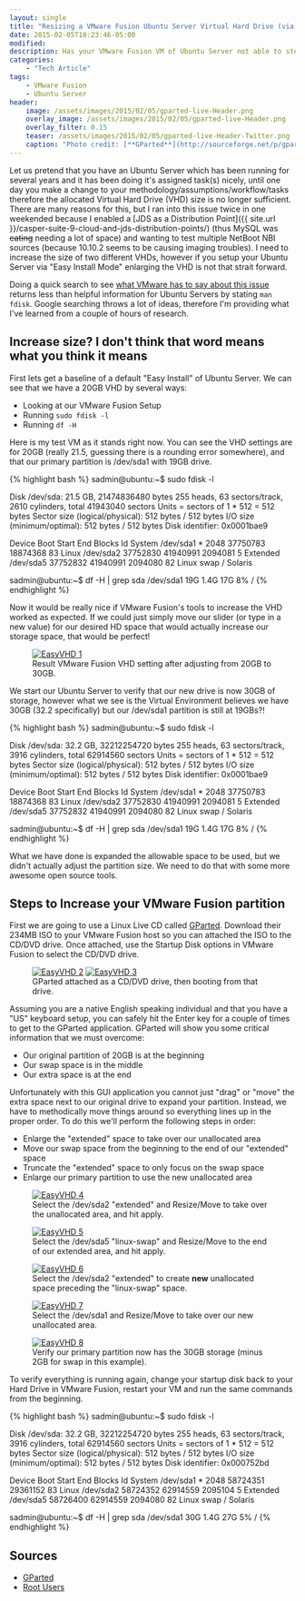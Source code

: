 ```yaml
---
layout: single
title: "Resizing a VMware Fusion Ubuntu Server Virtual Hard Drive (via Easy Install Mode)"
date: 2015-02-05T10:23:46-05:00
modified:
description: Has your VMware Fusion VM of Ubuntu Server not able to store all your data, use these steps!
categories:
    - "Tech Article"
tags:
    - VMware Fusion
    - Ubuntu Server
header:
    image: /assets/images/2015/02/05/gparted-live-Header.png					# Twitter (use 'overlay_image')
    overlay_image: /assets/images/2015/02/05/gparted-live-Header.png		    # Article header at 2048x768
    overlay_filter: 0.15
    teaser: /assets/images/2015/02/05/gparted-live-Header-Twitter.png 			# Shrink image to 575 width
    caption: "Photo credit: [**GParted**](http://sourceforge.net/p/gparted/code/ci/master/tree/htdocs/images/gparted-live.png)"
---
```


Let us pretend that you have an Ubuntu Server which has been running for several years and it has been doing it's assigned task(s) nicely, until one day you make a change to your methodology/assumptions/workflow/tasks therefore the allocated Virtual Hard Drive (VHD) size is no longer sufficient.  There are many reasons for this, but I ran into this issue twice in one weekended because I enabled a [JDS as a Distribution Point]({{ site.url }}/casper-suite-9-cloud-and-jds-distribution-points/) (thus MySQL was <s>eating</s> needing a lot of space) and wanting to test multiple NetBoot NBI sources (because 10.10.2 seems to be causing imaging troubles).  I need to increase the size of two different VHDs, however if you setup your Ubuntu Server via "Easy Install Mode" enlarging the VHD is not that strait forward.

Doing a quick search to see [what VMware has to say about this issue][1020778] returns less than helpful information for Ubuntu Servers by stating ```man fdisk```.  Google searching throws a lot of ideas, therefore I'm providing what I've learned from a couple of hours of research.

Increase size?  I don't think that word means what you think it means
---

First lets get a baseline of a default "Easy Install" of Ubuntu Server.  We can see that we have a 20GB VHD by several ways:

- Looking at our VMware Fusion Setup
- Running ```sudo fdisk -l```
- Running ```df -H```

Here is my test VM as it stands right now.  You can see the VHD settings are for 20GB (really 21.5, guessing there is a rounding error somewhere), and that our primary partition is /dev/sda1 with 19GB drive.

{% highlight bash %}
sadmin@ubuntu:~$ sudo fdisk -l

Disk /dev/sda: 21.5 GB, 21474836480 bytes
255 heads, 63 sectors/track, 2610 cylinders, total 41943040 sectors
Units = sectors of 1 * 512 = 512 bytes
Sector size (logical/physical): 512 bytes / 512 bytes
I/O size (minimum/optimal): 512 bytes / 512 bytes
Disk identifier: 0x0001bae9

   Device Boot      Start         End      Blocks   Id  System
/dev/sda1   *        2048    37750783    18874368   83  Linux
/dev/sda2        37752830    41940991     2094081    5  Extended
/dev/sda5        37752832    41940991     2094080   82  Linux swap / Solaris

sadmin@ubuntu:~$ df -H | grep sda
/dev/sda1        19G  1.4G   17G   8% /
{% endhighlight %}

Now it would be really nice if VMware Fusion's tools to increase the VHD worked as expected.  If we could just simply move our slider (or type in a new value) for our desired HD space that would actually increase our storage space, that would be perfect!

<figure>
	<a href="{{ site.url }}/assets/images/2015/02/05/EasyVHD-1.png"><img src="{{ site.url }}/assets/images/2015/02/05/EasyVHD-1_800.png" alt="EasyVHD 1"></a>
	<figcaption>Result VMware Fusion VHD setting after adjusting from 20GB to 30GB.</figcaption>
</figure>

We start our Ubuntu Server to verify that our new drive is now 30GB of storage, however what we see is the Virtual Environment believes we have 30GB (32.2 specifically) but our /dev/sda1 partition is still at 19GBs?!

{% highlight bash %}
sadmin@ubuntu:~$ sudo fdisk -l

Disk /dev/sda: 32.2 GB, 32212254720 bytes
255 heads, 63 sectors/track, 3916 cylinders, total 62914560 sectors
Units = sectors of 1 * 512 = 512 bytes
Sector size (logical/physical): 512 bytes / 512 bytes
I/O size (minimum/optimal): 512 bytes / 512 bytes
Disk identifier: 0x0001bae9

   Device Boot      Start         End      Blocks   Id  System
/dev/sda1   *        2048    37750783    18874368   83  Linux
/dev/sda2        37752830    41940991     2094081    5  Extended
/dev/sda5        37752832    41940991     2094080   82  Linux swap / Solaris

sadmin@ubuntu:~$ df -H | grep sda
/dev/sda1        19G  1.4G   17G   8% /
{% endhighlight %}

What we have done is expanded the allowable space to be used, but we didn't actually adjust the partition size.  We need to do that with some more awesome open source tools.

Steps to Increase your VMware Fusion partition
---

First we are going to use a Linux Live CD called [GParted][gparted].  Download their 234MB ISO to your VMware Fusion host so you can attached the ISO to the CD/DVD drive.  Once attached, use the Startup Disk options in VMware Fusion to select the CD/DVD drive.

<figure class="half">
	<a href="{{ site.url }}/assets/images/2015/02/05/EasyVHD-2.png"><img src="{{ site.url }}/assets/images/2015/02/05/EasyVHD-2_256.png" alt="EasyVHD 2"></a>
	<a href="{{ site.url }}/assets/images/2015/02/05/EasyVHD-3.png"><img src="{{ site.url }}/assets/images/2015/02/05/EasyVHD-3_256.png" alt="EasyVHD 3"></a>
	<figcaption>GParted attached as a CD/DVD drive, then booting from that drive.</figcaption>
</figure>

Assuming you are a native English speaking individual and that you have a "US" keyboard setup, you can safely hit the Enter key for a couple of times to get to the GParted application.  GParted will show you some critical information that we must overcome:

- Our original partition of 20GB is at the beginning
- Our swap space is in the middle
- Our extra space is at the end

Unfortunately with this GUI application you cannot just "drag" or "move" the extra space next to our original drive to expand your partition.  Instead, we have to methodically move things around so everything lines up in the proper order.  To do this we'll perform the following steps in order:

- Enlarge the "extended" space to take over our unallocated area
- Move our swap space from the beginning to the end of our "extended" space
- Truncate the "extended" space to only focus on the swap space
- Enlarge our primary partition to use the new unallocated area

<figure>
	<a href="{{ site.url }}/assets/images/2015/02/05/EasyVHD-4.png"><img src="{{ site.url }}/assets/images/2015/02/05/EasyVHD-4_800.png" alt="EasyVHD 4"></a>
	<figcaption>Select the /dev/sda2 "extended" and Resize/Move to take over the unallocated area, and hit apply.</figcaption>
</figure>

<figure>
	<a href="{{ site.url }}/assets/images/2015/02/05/EasyVHD-5.png"><img src="{{ site.url }}/assets/images/2015/02/05/EasyVHD-5_800.png" alt="EasyVHD 5"></a>
	<figcaption>Select the /dev/sda5 "linux-swap" and Resize/Move to the end of our extended area, and hit apply.</figcaption>
</figure>

<figure>
	<a href="{{ site.url }}/assets/images/2015/02/05/EasyVHD-6.png"><img src="{{ site.url }}/assets/images/2015/02/05/EasyVHD-6_800.png" alt="EasyVHD 6"></a>
	<figcaption>Select the /dev/sda2 "extended" to create <b>new</b> unallocated space preceding the "linux-swap" space.</figcaption>
</figure>

<figure>
	<a href="{{ site.url }}/assets/images/2015/02/05/EasyVHD-7.png"><img src="{{ site.url }}/assets/images/2015/02/05/EasyVHD-7_800.png" alt="EasyVHD 7"></a>
	<figcaption>Select the /dev/sda1 and Resize/Move to take over our new unallocated area.</figcaption>
</figure>

<figure>
	<a href="{{ site.url }}/assets/images/2015/02/05/EasyVHD-8.png"><img src="{{ site.url }}/assets/images/2015/02/05/EasyVHD-8_800.png" alt="EasyVHD 8"></a>
	<figcaption>Verify our primary partition now has the 30GB storage (minus 2GB for swap in this example).</figcaption>
</figure>

To verify everything is running again, change your startup disk back to your Hard Drive in VMware Fusion, restart your VM and run the same commands from the beginning.

{% highlight bash %}
sadmin@ubuntu:~$ sudo fdisk -l

Disk /dev/sda: 32.2 GB, 32212254720 bytes
255 heads, 63 sectors/track, 3916 cylinders, total 62914560 sectors
Units = sectors of 1 * 512 = 512 bytes
Sector size (logical/physical): 512 bytes / 512 bytes
I/O size (minimum/optimal): 512 bytes / 512 bytes
Disk identifier: 0x000752bd

   Device Boot      Start         End      Blocks   Id  System
/dev/sda1   *        2048    58724351    29361152   83  Linux
/dev/sda2        58724352    62914559     2095104    5  Extended
/dev/sda5        58726400    62914559     2094080   82  Linux swap / Solaris

sadmin@ubuntu:~$ df -H | grep sda
/dev/sda1        30G  1.4G   27G   5% /
{% endhighlight %}

Sources
---

- [GParted][gparted]
- [Root Users][rootusers]

[1020778]: http://kb.vmware.com/selfservice/microsites/search.do?language=en_US&cmd=displayKC&externalId=1020778
[gparted]: http://gparted.org/index.php
[rootusers]: http://www.rootusers.com/use-gparted-to-increase-disk-size-of-a-linux-native-partition/
